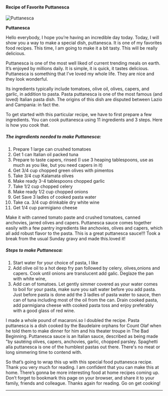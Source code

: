             

#### Recipe of Favorite Puttanesca

![Puttanesca](https://img-global.cpcdn.com/recipes/af3dea6c2152003c/751x532cq70/puttanesca-recipe-main-photo.jpg)

**Puttanesca**

Hello everybody, I hope you’re having an incredible day today. Today, I will show you a way to make a special dish, puttanesca. It is one of my favorites food recipes. This time, I am going to make it a bit tasty. This will be really delicious.

Puttanesca is one of the most well liked of current trending meals on earth. It’s enjoyed by millions daily. It is simple, it is quick, it tastes delicious. Puttanesca is something that I’ve loved my whole life. They are nice and they look wonderful.

Its ingredients typically include tomatoes, olive oil, olives, capers, and garlic, in addition to pasta. Pasta puttanesca is one of the most famous (and loved) Italian pasta dish. The origins of this dish are disputed between Lazio and Campania: in fact the.

To get started with this particular recipe, we have to first prepare a few ingredients. You can cook puttanesca using 11 ingredients and 3 steps. Here is how you cook that.

##### The ingredients needed to make Puttanesca:

1.  Prepare 1 large can crushed tomatoes
2.  Get 1 can Italian oil packed tuna
3.  Prepare to taste capers, rinsed (I use 3 heaping tablespoons, use as much as you like, but you need capers in it)
4.  Get 3/4 cup chopped green olives with pimentos
5.  Take 3/4 cup Kalamata olives
6.  Make ready 3-4 tablespoons chopped garlic
7.  Take 1/2 cup chopped celery
8.  Make ready 1/2 cup chopped onions
9.  Get Save 3 ladles of cooked pasta water
10.  Take ca. 3/4 cup drinkable dry white wine
11.  Get 1/4 cup parmigiano cheese

Make it with canned tomato paste and crushed tomatoes, canned anchovies, jarred olives and capers. Puttanesca sauce comes together easily with a few pantry ingredients like anchovies, olives and capers, which all add robust flavor to the pasta. This is a great puttanesca sauce!!! Took a break from the usual Sunday gravy and made this.loved it!

##### Steps to make Puttanesca:

1.  Start water for your choice of pasta, I like
2.  Add olive oil to a hot deep fry pan followed by celery, olives,onions and capers. Cook until onions are translucent add galic. Deglaze the pan with white wine,
3.  Add can of tomatoes. Let gently simmer covered as your water comes to boil for your pasta, make sure you salt water before you add pasta. Just before pasta is done add the 3 ladles of pasta water to sauce, then can of tuna including most of the oil from the can. Drain cooked pasta, add parmigiana cheese with cooked pasta toss and enjoy preferably with a good glass of red wine.

I made a whole pound of macaroni.so I doubled the recipe. Pasta puttanesca is a dish cooked by the Baudelaire orphans for Count Olaf when he told them to make dinner for him and his theater troupe in The Bad Beginning. Puttanesca sauce is an Italian sauce, described as being made "by sautéing olives, capers, anchovies, garlic, chopped parsley. Spaghetti alla puttanesca is one of the humblest pastas out there. There's no meat or long simmering time to contend with.

So that’s going to wrap this up with this special food puttanesca recipe. Thank you very much for reading. I am confident that you can make this at home. There’s gonna be more interesting food at home recipes coming up. Don’t forget to bookmark this page on your browser, and share it to your family, friends and colleague. Thanks again for reading. Go on get cooking!

* * *